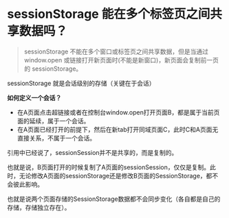 # sessionStorage 能在多个标签页之间共享数据吗？

> sessionStorage 不能在多个窗口或标签页之间共享数据，但是当通过 window.open 或链接打开新页面时(不能是新窗口)，新页面会复制前一页的 sessionStorage。

sessionStorage 就是会话级别的存储（关键在于会话）

**如何定义一个会话？**

- 在A页面点击超链接或者在控制台window.open打开页面B，都是属于当前页面的延续，属于一个会话。
- 在A页面已经打开的前提下，然后在新tab打开同域页面C，此时C和A页面无直接关系，不属于一个会话。

引用中已经说了，sessionSession并不是共享的，而是复制的。

也就是说，B页面打开的时候复制了A页面的sessionSession，仅仅是复制。此时，无论修改A页面的sessionStorage还是修改B页面的SessionStorage，都不会彼此影响。

也就是说两个页面存储的SessionStorage数据都不会同步变化（各自都是自己的存储，存储独立存在）。
